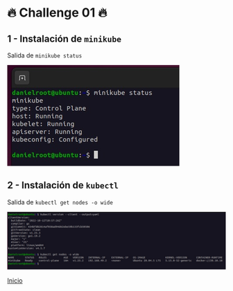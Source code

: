 # 🔥 Challenge 01 🔥 

## 1 - Instalación de  `minikube`

Salida de `minikube status`

![SingleList](./assets/image01.jpg)

## 2 - Instalación de  `kubectl`

Salida de `kubectl get nodes -o wide`

![SingleList](./assets/image02.jpg)

[Inicio](https://github.com/DHB1985/k8sonfiresol)
